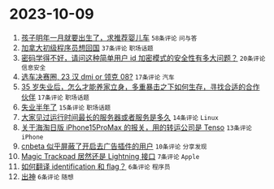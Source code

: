 # 2023-10-09

1. [孩子明年一月就要出生了，求推荐婴儿车](https://www.v2ex.com/t/980075) `58条评论` `问与答`
1. [加拿大初级程序员想回国](https://www.v2ex.com/t/980098) `37条评论` `职场话题`
1. [密码学得不好，请问这种简单用户 id 加密模式的安全性有多大问题？](https://www.v2ex.com/t/980076) `20条评论` `信息安全`
1. [选车决赛圈, 23 汉 dmi or 领克 08?](https://www.v2ex.com/t/980087) `17条评论` `汽车`
1. [35 岁失业后，怎么才能养家立身，多重暴击之下如何生存，寻找合适的合作伙伴](https://www.v2ex.com/t/980071) `17条评论` `职场话题`
1. [失业半年了](https://www.v2ex.com/t/980089) `15条评论` `职场话题`
1. [大家见过运行时间最长的服务器或者服务是多久](https://www.v2ex.com/t/980095) `14条评论` `Linux`
1. [关于海淘日版 iPhone15ProMax 的报关，用的转运公司是 Tenso](https://www.v2ex.com/t/980074) `13条评论` `iPhone`
1. [cnbeta 似乎屏蔽了开启去广告插件的用户](https://www.v2ex.com/t/980088) `10条评论` `分享发现`
1. [Magic Trackpad 居然还是 Lightning 接口](https://www.v2ex.com/t/980077) `7条评论` `Apple`
1. [如何翻译 identification 和 flag？](https://www.v2ex.com/t/980081) `6条评论` `程序员`
1. [出神](https://www.v2ex.com/t/980069) `6条评论` `随想`
